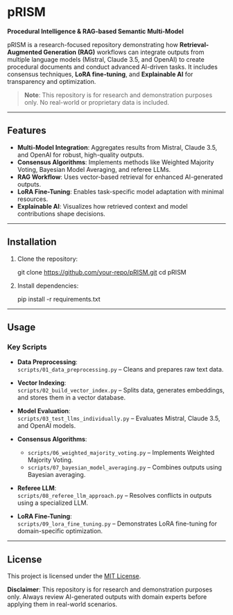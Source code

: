 # pRISM  
**Procedural Intelligence & RAG-based Semantic Multi-Model**

pRISM is a research-focused repository demonstrating how **Retrieval-Augmented Generation (RAG)** workflows can integrate outputs from multiple language models (Mistral, Claude 3.5, and OpenAI) to create procedural documents and conduct advanced AI-driven tasks. It includes consensus techniques, **LoRA fine-tuning**, and **Explainable AI** for transparency and optimization.

> **Note**: This repository is for research and demonstration purposes only. No real-world or proprietary data is included.

---

## Features  

- **Multi-Model Integration**: Aggregates results from Mistral, Claude 3.5, and OpenAI for robust, high-quality outputs.  
- **Consensus Algorithms**: Implements methods like Weighted Majority Voting, Bayesian Model Averaging, and referee LLMs.  
- **RAG Workflow**: Uses vector-based retrieval for enhanced AI-generated outputs.  
- **LoRA Fine-Tuning**: Enables task-specific model adaptation with minimal resources.  
- **Explainable AI**: Visualizes how retrieved context and model contributions shape decisions.
---

## Installation  

1. Clone the repository:  
   
   git clone https://github.com/your-repo/pRISM.git
   cd pRISM
   

2. Install dependencies:  
   
   pip install -r requirements.txt


---

## Usage  

### Key Scripts  

- **Data Preprocessing**:  
  `scripts/01_data_preprocessing.py` – Cleans and prepares raw text data.  

- **Vector Indexing**:  
  `scripts/02_build_vector_index.py` – Splits data, generates embeddings, and stores them in a vector database.  

- **Model Evaluation**:  
  `scripts/03_test_llms_individually.py` – Evaluates Mistral, Claude 3.5, and OpenAI models.  

- **Consensus Algorithms**:  
  - `scripts/06_weighted_majority_voting.py` – Implements Weighted Majority Voting.  
  - `scripts/07_bayesian_model_averaging.py` – Combines outputs using Bayesian averaging.  

- **Referee LLM**:  
  `scripts/08_referee_llm_approach.py` – Resolves conflicts in outputs using a specialized LLM.  

- **LoRA Fine-Tuning**:  
  `scripts/09_lora_fine_tuning.py` – Demonstrates LoRA fine-tuning for domain-specific optimization.  

---

## License  

This project is licensed under the [MIT License](./LICENSE).  

**Disclaimer**: This repository is for research and demonstration purposes only. Always review AI-generated outputs with domain experts before applying them in real-world scenarios.

